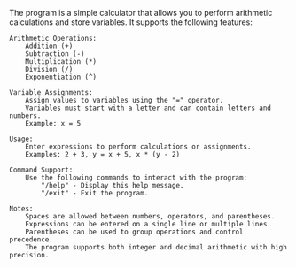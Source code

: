 The program is a simple calculator that allows you to perform arithmetic calculations and store variables. It supports the following features:

    Arithmetic Operations:
        Addition (+)
        Subtraction (-)
        Multiplication (*)
        Division (/)
        Exponentiation (^)

    Variable Assignments:
        Assign values to variables using the "=" operator.
        Variables must start with a letter and can contain letters and numbers.
        Example: x = 5

    Usage:
        Enter expressions to perform calculations or assignments.
        Examples: 2 + 3, y = x + 5, x * (y - 2)

    Command Support:
        Use the following commands to interact with the program:
            "/help" - Display this help message.
            "/exit" - Exit the program.

    Notes:
        Spaces are allowed between numbers, operators, and parentheses.
        Expressions can be entered on a single line or multiple lines.
        Parentheses can be used to group operations and control precedence.
        The program supports both integer and decimal arithmetic with high precision.
